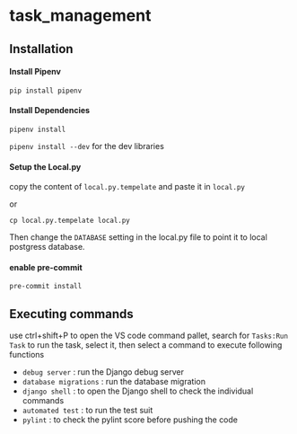 # task_management

## Installation

#### Install Pipenv
`pip install pipenv`

#### Install Dependencies
`pipenv install`

`pipenv install --dev` for the dev libraries

#### Setup the Local.py
copy the content of `local.py.tempelate` and paste it in `local.py`

or

`cp local.py.tempelate local.py`

Then change the `DATABASE` setting in the local.py file to point it to local postgress database.


#### enable pre-commit
`pre-commit install`

## Executing commands
use ctrl+shift+P to open the VS code command pallet, search for `Tasks:Run Task` to run the task, select it, then select a command to execute following functions

- `debug server` : run the Django debug server
- `database migrations` : run the database migration
- `django shell` : to open the Django shell to check the individual commands
- `automated test` : to run the test suit
- `pylint` : to check the pylint score before pushing the code